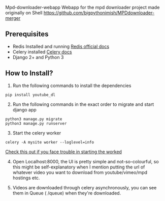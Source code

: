 Mpd-downloader-webapp
Webapp for the mpd downloader project made originally on Shell https://github.com/bigpythonimish/MPDdownloader-merger

Prerequisites
-------------
* Redis Installed and running  [Redis official docs](https://redis.io/topics/quickstart)
* Celery installed [Celery docs](http://docs.celeryproject.org/en/latest/getting-started/first-steps-with-celery.html#installing-celery)
* Django  2+ and Python 3

How to Install?
-----------------
1. Run the following commands to install the dependencies
```shell
pip install youtube_dl
```
2. Run the following commands in the exact order to migrate and start django app
```shell
python3 manage.py migrate
python3 manage.py runserver
```

3. Start the celery worker
```shell
celery -A mysite worker --loglevel=info
```
[Check this out if you face trouble in starting the worked](http://docs.celeryproject.org/en/latest/userguide/workers.html)

4. Open Localhost:8000, the UI is pretty simple and not-so-colourful, so this might be self-explanatory when I mention putting the url of whatever video you want to download from youtube/vimeo/mpd hostings etc.

5. Videos are downloaded through celery asynchronously, you can see them in Queue ( /queue) when they're downloaded.



